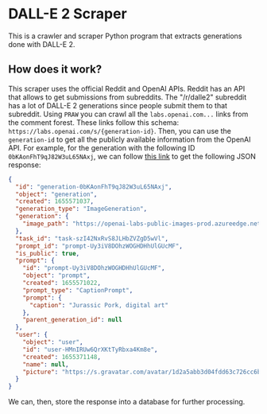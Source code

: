 # DALL-E 2 Scraper

This is a crawler and scraper Python program that extracts generations
done with DALL-E 2.

## How does it work?

This scraper uses the official Reddit and OpenAI APIs. Reddit has an
API that allows to get submissions from subreddits. The "/r/dalle2"
subreddit has a lot of DALL-E 2 generations since people submit them
to that subreddit. Using `PRAW` you can crawl all the
`labs.openai.com...` links from the comment forest. These links follow
this schema: `https://labs.openai.com/s/{generation-id}`. Then, you
can use the `generation-id` to get all the publicly available
information from the OpenAI API. For example, for the generation with
the following ID `0bKAonFhT9qJ82W3uL65NAxj`, we can follow [this
link](https://labs.openai.com/api/labs/public/generations/generation-0bKAonFhT9qJ82W3uL65NAxj)
to get the following JSON response:

```json
{
  "id": "generation-0bKAonFhT9qJ82W3uL65NAxj",
  "object": "generation",
  "created": 1655571037,
  "generation_type": "ImageGeneration",
  "generation": {
    "image_path": "https://openai-labs-public-images-prod.azureedge.net/user-HMnIRUw6QrXKtTyRbxa4Km8e/generations/generation-0bKAonFhT9qJ82W3uL65NAxj/image.webp"
  },
  "task_id": "task-szI42NxRvS8JLHbZVZgD5wVl",
  "prompt_id": "prompt-Uy3iV8DOhzWOGHDHhUlGUcMF",
  "is_public": true,
  "prompt": {
    "id": "prompt-Uy3iV8DOhzWOGHDHhUlGUcMF",
    "object": "prompt",
    "created": 1655571022,
    "prompt_type": "CaptionPrompt",
    "prompt": {
      "caption": "Jurassic Pork, digital art"
    },
    "parent_generation_id": null
  },
  "user": {
    "object": "user",
    "id": "user-HMnIRUw6QrXKtTyRbxa4Km8e",
    "created": 1655371148,
    "name": null,
    "picture": "https://s.gravatar.com/avatar/1d2a5abb3d04fdd63c726cc6bce1e072?s=480&r=pg&d=https%3A%2F%2Fcdn.auth0.com%2Favatars%2Fdp.png"
  }
}
```

We can, then, store the response into a database for further
processing.